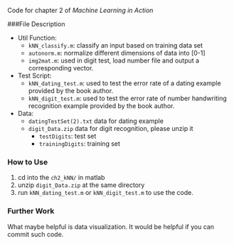 Code for chapter 2 of *Machine Learning in Action*

###File Description

- Util Function:
  - `kNN_classify.m`: classify an input based on training data set
  - `autonorm.m`: normalize different dimensions of data into [0-1]
  - `img2mat.m`: used in digit test, load number file and output a corresponding vector.
- Test Script:
  - `kNN_dating_test.m`: used to test the error rate of a dating example provided by the book author.
  - `kNN_digit_test.m`: used to test the error rate of number handwriting recognition example provided by the book author.
- Data:
  - `datingTestSet(2).txt` data for dating example
  - `digit_Data.zip` data for digit recognition, please unzip it
    - `testDigits`: test set
    - `trainingDigits`: training set

### How to Use

1. cd into the `ch2_kNN/` in matlab
2. unzip `digit_Data.zip` at the same directory
3. run `kNN_dating_test.m` or `kNN_digit_test.m` to use the code.

### Further Work

What maybe helpful is data visualization. It would be helpful if you can commit such code. 